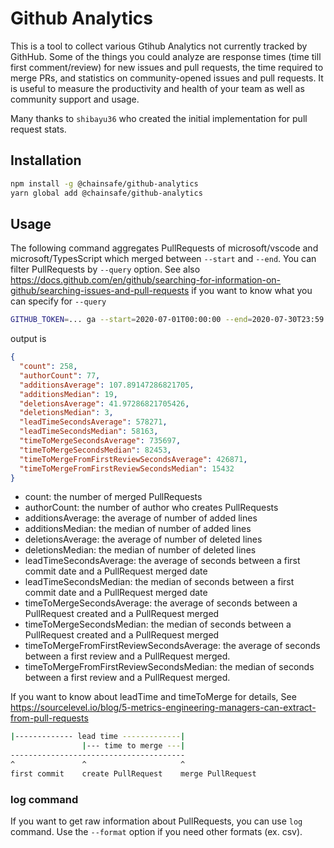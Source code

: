 # Github Analytics
This is a tool to collect various Gtihub Analytics not currently tracked by GithHub. 
Some of the things you could analyze are response times (time till first comment/review) for new issues and pull requests, the time required to merge PRs, and statistics on community-opened issues and pull requests.
It is useful to measure the productivity and health of your team as well as community support and usage.


Many thanks to `shibayu36` who created the initial implementation for pull request stats.

## Installation

```bash
npm install -g @chainsafe/github-analytics
yarn global add @chainsafe/github-analytics
```

## Usage

The following command aggregates PullRequests of microsoft/vscode and microsoft/TypesScript which merged between `--start` and `--end`.  You can filter PullRequests by `--query` option.  See also <https://docs.github.com/en/github/searching-for-information-on-github/searching-issues-and-pull-requests> if you want to know what you can specify for `--query`

```bash
GITHUB_TOKEN=... ga --start=2020-07-01T00:00:00 --end=2020-07-30T23:59:59 --query="repo:microsoft/vscode repo:microsoft/TypeScript"
```

output is

```json
{
  "count": 258,
  "authorCount": 77,
  "additionsAverage": 107.89147286821705,
  "additionsMedian": 19,
  "deletionsAverage": 41.97286821705426,
  "deletionsMedian": 3,
  "leadTimeSecondsAverage": 578271,
  "leadTimeSecondsMedian": 58163,
  "timeToMergeSecondsAverage": 735697,
  "timeToMergeSecondsMedian": 82453,
  "timeToMergeFromFirstReviewSecondsAverage": 426871,
  "timeToMergeFromFirstReviewSecondsMedian": 15432
}
```

* count: the number of merged PullRequests
* authorCount: the number of author who creates PullRequests
* additionsAverage: the average of number of added lines
* additionsMedian: the median of number of added lines
* deletionsAverage: the average of number of deleted lines
* deletionsMedian: the median of number of deleted lines
* leadTimeSecondsAverage: the average of seconds between a first commit date and a PullRequest merged date
* leadTimeSecondsMedian: the median of seconds between a first commit date and a PullRequest merged date
* timeToMergeSecondsAverage: the average of seconds between a PullRequest created and a PullRequest merged
* timeToMergeSecondsMedian: the median of seconds between a PullRequest created and a PullRequest merged
* timeToMergeFromFirstReviewSecondsAverage: the average of seconds between a first review  and a PullRequest merged.
* timeToMergeFromFirstReviewSecondsMedian: the median of seconds between a first review  and a PullRequest merged.

If you want to know about leadTime and timeToMerge for details, See https://sourcelevel.io/blog/5-metrics-engineering-managers-can-extract-from-pull-requests

```bash
|------------- lead time -------------|
                |--- time to merge ---|
---------------------------------------
^               ^                     ^
first commit    create PullRequest    merge PullRequest
```

### log command

If you want to get raw information about PullRequests, you can use `log` command.
Use the `--format` option if you need other formats (ex. csv).
